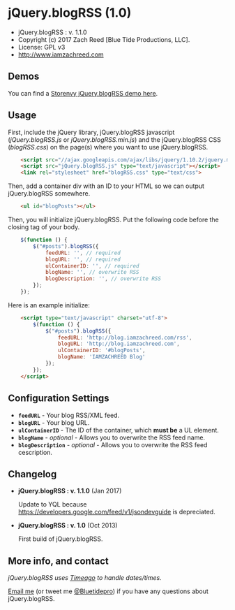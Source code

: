 # jQuery.blogRSS (1.0)

* jQuery.blogRSS : v. 1.1.0
* Copyright (c) 2017 Zach Reed [Blue Tide Productions, LLC].
* License: GPL v3
* http://www.iamzachreed.com

## Demos

You can find a [Storenvy jQuery.blogRSS demo here](http://bluetidetest.storenvy.com/).

## Usage

First, include the jQuery library, jQuery.blogRSS javascript (<em>jQuery.blogRSS.js</em> or <em>jQuery.blogRSS.min.js</em>) and the jQuery.blogRSS CSS (<em>blogRSS.css</em>) on the page(s) where you want to use jQuery.blogRSS.

```html
	<script src="//ajax.googleapis.com/ajax/libs/jquery/1.10.2/jquery.min.js"></script>
	<script src="jQuery.blogRSS.js" type="text/javascript"></script>
	<link rel="stylesheet" href="blogRSS.css" type="text/css">
```

Then, add a container div with an ID to your HTML so we can output jQuery.blogRSS somewhere.

```html
	<ul id="blogPosts"></ul>
```

Then, you will initialize jQuery.blogRSS. Put the following code before the closing tag of your body.

```js
	$(function () {
		$("#posts").blogRSS({
			feedURL: '', // required
			blogURL: '', // required
			ulContainerID: '', // required
			blogName: '', // overwrite RSS
			blogDescription: '', // overwrite RSS
		});
	});
```

Here is an example initialize:

```html
	<script type="text/javascript" charset="utf-8">
		$(function () {
			$("#posts").blogRSS({
				feedURL: 'http://blog.iamzachreed.com/rss',
				blogURL: 'http://blog.iamzachreed.com',
				ulContainerID: '#blogPosts',
				blogName: 'IAMZACHREED Blog'
			});
		});
	</script>
```

## Configuration Settings

*   **`feedURL`** - Your blog RSS/XML feed.
*   **`blogURL`** - Your blog URL.
*   **`ulContainerID`** - The ID of the container, which **must be** a UL element.
*   **`blogName`** - *optional* - Allows you to overwrite the RSS feed name.
*   **`blogDescription`** - *optional* - Allows you to overwrite the RSS feed cescription.

## Changelog

*   **jQuery.blogRSS : v. 1.1.0** (Jan 2017)

    Update to YQL because https://developers.google.com/feed/v1/jsondevguide is depreciated.

*   **jQuery.blogRSS : v. 1.0** (Oct 2013)

    First build of jQuery.blogRSS.

## More info, and contact
 *jQuery.blogRSS uses [Timeago](http://timeago.yarp.com/) to handle dates/times.*

[Email me](mailto:zreed@bluetideproductions.com) (or tweet me [@Bluetidepro](https://twitter.com/#!/bluetidepro)) if you have any questions about jQuery.blogRSS.
